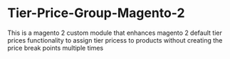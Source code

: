 # Tier-Price-Group-Magento-2
This is a magento 2 custom module that enhances magento 2 default tier prices functionality to assign tier pricess to products  without creating the price break points multiple times

